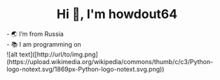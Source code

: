 <h1 align="center">Hi 👋, I'm howdout64</h1>
- 🌏 I’m from Russia <br />
- 📚 I am programming on<br />
![alt text]([http://url/to/img.png](https://upload.wikimedia.org/wikipedia/commons/thumb/c/c3/Python-logo-notext.svg/1869px-Python-logo-notext.svg.png))
